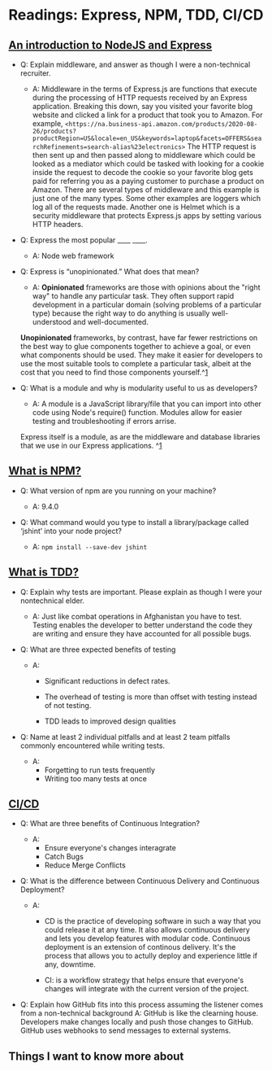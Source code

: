# Readings: Express, NPM, TDD, CI/CD

## [An introduction to NodeJS and Express](https://developer.mozilla.org/en-US/docs/Learn/Server-side/Express_Nodejs/Introduction)

- Q: Explain middleware, and answer as though I were a non-technical recruiter.

  - A: Middleware in the terms of Express.js are functions that execute during the processing of HTTP requests received by an Express application. Breaking this down, say you visited your favorite blog website and clicked a link for a product that took you to Amazon. For example, `<https://na.business-api.amazon.com/products/2020-08-26/products?productRegion=US&locale=en_US&keywords=laptop&facets=OFFERS&searchRefinements=search-alias%23electronics>` The HTTP request is then sent up and then passed along to middleware which could be looked as a mediator which could be tasked with looking for a cookie inside the request to decode the cookie so your favorite blog gets paid for referring you as a paying customer to purchase a product on Amazon. There are several types of middleware and this example is just one of the many types. Some other examples are loggers which log all of the requests made. Another one is Helmet which is a security middleware that protects Express.js apps by setting various HTTP headers.

- Q: Express the most popular ____ ____.

  - A: Node web framework

- Q: Express is “unopinionated.” What does that mean?

  - A: **Opinionated** frameworks are those with opinions about the "right way" to handle any particular task. They often support rapid development in a particular domain (solving problems of a particular type) because the right way to do anything is usually well-understood and well-documented.

  **Unopinionated** frameworks, by contrast, have far fewer restrictions on the best way to glue components together to achieve a goal, or even what components should be used. They make it easier for developers to use the most suitable tools to complete a particular task, albeit at the cost that you need to find those components yourself.^[1](https://developer.mozilla.org/en-US/docs/Learn/Server-side/Express_Nodejs/Introduction)

- Q: What is a module and why is modularity useful to us as developers?

  - A: A module is a JavaScript library/file that you can import into other code using Node's require() function. Modules allow for easier testing and troubleshooting if errors arrise. 

   Express itself is a module, as are the middleware and database libraries that we use in our Express applications. ^[1](https://developer.mozilla.org/en-US/docs/Learn/Server-side/Express_Nodejs/Introduction)

## [What is NPM?](https://docs.npmjs.com/getting-started/what-is-npm)

- Q: What version of npm are you running on your machine?

  - A: 9.4.0

- Q: What command would you type to install a library/package called ‘jshint’ into your node project?

  - A: `npm install --save-dev jshint`

## [What is TDD?](https://www.agilealliance.org/glossary/tdd/)

- Q: Explain why tests are important. Please explain as though I were your nontechnical elder.

  - A: Just like combat operations in Afghanistan you have to test. Testing enables the developer to better understand the code they are writing and ensure they have accounted for all possible bugs. 

- Q: What are three expected benefits of testing

  - A:
    - Significant reductions in defect rates.
  
    - The overhead of testing is more than offset with testing instead of not testing.
  
    - TDD leads to improved design qualities

- Q: Name at least 2 individual pitfalls and at least 2 team pitfalls commonly encountered while writing tests.

  - A:
    - Forgetting to run tests frequently
    - Writing too many tests at once

## [CI/CD](https://www.youtube.com/watch?v=xSv_m3KhUO8)

- Q: What are three benefits of Continuous Integration?

  - A:
    - Ensure everyone's changes interagrate
    - Catch Bugs
    - Reduce Merge Conflicts


- Q: What is the difference between Continuous Delivery and Continuous Deployment?

  - A:

    - CD is the practice of developing software in such a way that you could release it at any time. It also allows continuous delivery and lets you develop features with modular code. Continuous deployment is an extension of continous delivery. It's the process that allows you to actully deploy and experience little if any, downtime.

    - CI: is a workflow strategy that helps ensure that everyone's changes will integrate with the current version of the project.

- Q: Explain how GitHub fits into this process assuming the listener comes from a non-technical background
A: GitHub is like the clearning house. Developers make changes locally and push those changes to GitHub. GitHub uses webhooks to send messages to external systems. 

## Things I want to know more about
